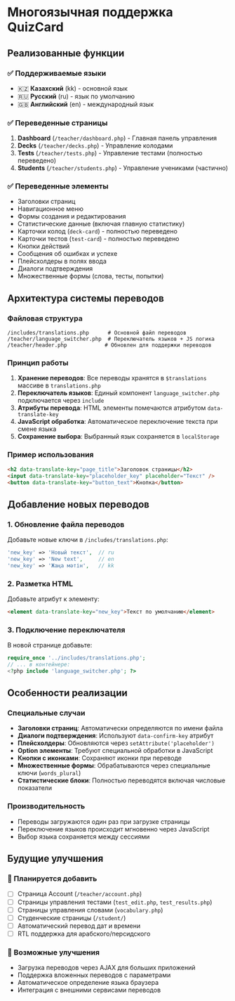 # Многоязычная поддержка QuizCard

## Реализованные функции

### ✅ Поддерживаемые языки

- 🇰🇿 **Казахский** (kk) - основной язык
- 🇷🇺 **Русский** (ru) - язык по умолчанию
- 🇬🇧 **Английский** (en) - международный язык

### ✅ Переведенные страницы

1. **Dashboard** (`/teacher/dashboard.php`) - Главная панель управления
2. **Decks** (`/teacher/decks.php`) - Управление колодами
3. **Tests** (`/teacher/tests.php`) - Управление тестами (полностью переведено)
4. **Students** (`/teacher/students.php`) - Управление учениками (частично)

### ✅ Переведенные элементы

- Заголовки страниц
- Навигационное меню
- Формы создания и редактирования
- Статистические данные (включая главную статистику)
- Карточки колод (`deck-card`) - полностью переведено
- Карточки тестов (`test-card`) - полностью переведено
- Кнопки действий
- Сообщения об ошибках и успехе
- Плейсхолдеры в полях ввода
- Диалоги подтверждения
- Множественные формы (слова, тесты, попытки)

## Архитектура системы переводов

### Файловая структура

```
/includes/translations.php      # Основной файл переводов
/teacher/language_switcher.php  # Переключатель языков + JS логика
/teacher/header.php            # Обновлен для поддержки переводов
```

### Принцип работы

1. **Хранение переводов**: Все переводы хранятся в `$translations` массиве в `translations.php`
2. **Переключатель языков**: Единый компонент `language_switcher.php` подключается через `include`
3. **Атрибуты перевода**: HTML элементы помечаются атрибутом `data-translate-key`
4. **JavaScript обработка**: Автоматическое переключение текста при смене языка
5. **Сохранение выбора**: Выбранный язык сохраняется в `localStorage`

### Пример использования

```html
<h2 data-translate-key="page_title">Заголовок страницы</h2>
<input data-translate-key="placeholder_key" placeholder="Текст" />
<button data-translate-key="button_text">Кнопка</button>
```

## Добавление новых переводов

### 1. Обновление файла переводов

Добавьте новые ключи в `/includes/translations.php`:

```php
'new_key' => 'Новый текст',  // ru
'new_key' => 'New text',     // en
'new_key' => 'Жаңа мәтін',   // kk
```

### 2. Разметка HTML

Добавьте атрибут к элементу:

```html
<element data-translate-key="new_key">Текст по умолчанию</element>
```

### 3. Подключение переключателя

В новой странице добавьте:

```php
require_once '../includes/translations.php';
// ... в контейнере:
<?php include 'language_switcher.php'; ?>
```

## Особенности реализации

### Специальные случаи

- **Заголовки страниц**: Автоматически определяются по имени файла
- **Диалоги подтверждения**: Используют `data-confirm-key` атрибут
- **Плейсхолдеры**: Обновляются через `setAttribute('placeholder')`
- **Option элементы**: Требуют специальной обработки в JavaScript
- **Кнопки с иконками**: Сохраняют иконки при переводе
- **Множественные формы**: Обрабатываются через специальные ключи (`words_plural`)
- **Статистические блоки**: Полностью переводятся включая числовые показатели

### Производительность

- Переводы загружаются один раз при загрузке страницы
- Переключение языков происходит мгновенно через JavaScript
- Выбор языка сохраняется между сессиями

## Будущие улучшения

### 🔄 Планируется добавить

- [ ] Страница Account (`/teacher/account.php`)
- [ ] Страницы управления тестами (`test_edit.php`, `test_results.php`)
- [ ] Страницы управления словами (`vocabulary.php`)
- [ ] Студенческие страницы (`/student/`)
- [ ] Автоматический перевод дат и времени
- [ ] RTL поддержка для арабского/персидского

### 🎯 Возможные улучшения

- Загрузка переводов через AJAX для больших приложений
- Поддержка вложенных переводов с параметрами
- Автоматическое определение языка браузера
- Интеграция с внешними сервисами переводов
